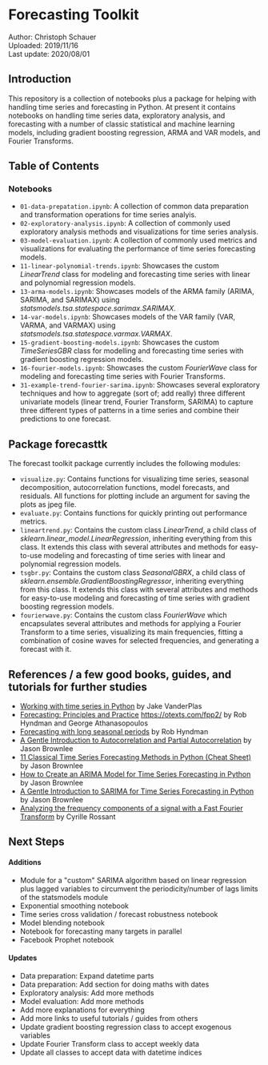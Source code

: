 # Forecasting Toolkit

Author: Christoph Schauer <br>
Uploaded: 2019/11/16 <br>
Last update: 2020/08/01  <br>


## Introduction

This repository is a collection of notebooks plus a package for helping with handling time series and forecasting in Python. At present it contains notebooks on handling time series data, exploratory analysis, and forecasting with a number of classic statistical and machine learning models, including gradient boosting regression, ARMA and VAR models, and Fourier Transforms.


## Table of Contents

### Notebooks

* `01-data-prepatation.ipynb`: A collection of common data preparation and transformation operations for time series analyis.
* `02-exploratory-analysis.ipynb`: A collection of commonly used exploratory analysis methods and visualizations for time series analysis.
* `03-model-evaluation.ipynb`: A collection of commonly used metrics and visualizations for evaluating the performance of time series forecasting models.
* `11-linear-polynomial-trends.ipynb`: Showcases the custom <i>LinearTrend</i> class for modeling and forecasting time series with linear and polynomial regression models.
* `13-arma-models.ipynb`: Showcases models of the ARMA family (ARIMA, SARIMA, and SARIMAX) using <i>statsmodels.tsa.statespace.sarimax.SARIMAX</i>.
* `14-var-models.ipynb`: Showcases models of the VAR family (VAR, VARMA, and VARMAX) using <i>statsmodels.tsa.statespace.varmax.VARMAX</i>.
* `15-gradient-boosting-models.ipynb`: Showcases the custom <i>TimeSeriesGBR</i> class for modelling and forecasting time series with gradient boosting regression models.
* `16-fourier-models.ipynb`: Showcases the custom <i>FourierWave</i> class for modeling and forecasting time series with Fourier Transforms.
* `31-example-trend-fourier-sarima.ipynb`: Showcases several exploratory techniques and how to aggregate (sort of; add really) three different univariate models (linear trend, Fourier Transform, SARIMA) to capture three different types of patterns in a time series and combine their predictions to one forecast.


## Package forecasttk

The forecast toolkit package currently includes the following modules:
* `visualize.py`: Contains functions for visualizing time series, seasonal decomposition, autocorrelation functions, model forecasts, and residuals. All functions for plotting include an argument for saving the plots as jpeg file.
* `evaluate.py`: Contains functions for quickly printing out performance metrics.
* `lineartrend.py`: Contains the custom class <i>LinearTrend</i>, a child class of <i>sklearn.linear_model.LinearRegression</i>, inheriting everything from this class. It extends this class with several attributes and methods for easy-to-use modeling and forecasting of time series with linear and polynomial regression models.
* `tsgbr.py`: Contains the custom class <i>SeasonalGBRX</i>, a child class of <i>sklearn.ensemble.GradientBoostingRegressor</i>, inheriting everything from this class. It extends this class with several attributes and methods for easy-to-use modeling and forecasting of time series with gradient boosting regression models.
* `fourierwave.py`: Contains the custom class <i>FourierWave</i> which encapsulates several attributes and methods for applying a Fourier Transform to a time series, visualizing its main frequencies, fitting a combination of cosine waves for selected frequencies, and generating a forecast with it.


## References / a few good books, guides, and tutorials for further studies

* [Working with time series in Python](https://jakevdp.github.io/PythonDataScienceHandbook/03.11-working-with-time-series.html) by Jake VanderPlas
* [Forecasting: Principles and Practice](https://otexts.com/fpp2/)
https://otexts.com/fpp2/ by Rob Hyndman and George Athanasopoulos
* [Forecasting with long seasonal periods](https://robjhyndman.com/hyndsight/longseasonality/) by Rob Hyndman
* [A Gentle Introduction to Autocorrelation and Partial Autocorrelation](https://machinelearningmastery.com/gentle-introduction-autocorrelation-partial-autocorrelation/) by Jason Brownlee
* [11 Classical Time Series Forecasting Methods in Python (Cheat Sheet)](https://machinelearningmastery.com/time-series-forecasting-methods-in-python-cheat-sheet/) by Jason Brownlee
* [How to Create an ARIMA Model for Time Series Forecasting in Python](https://machinelearningmastery.com/arima-for-time-series-forecasting-with-python/) by Jason Brownlee
* [A Gentle Introduction to SARIMA for Time Series Forecasting in Python](https://machinelearningmastery.com/sarima-for-time-series-forecasting-in-python/) by Jason Brownlee
* [Analyzing the frequency components of a signal with a Fast Fourier Transform](https://ipython-books.github.io/101-analyzing-the-frequency-components-of-a-signal-with-a-fast-fourier-transform/) by Cyrille Rossant


## Next Steps

#### Additions
* Module for a "custom" SARIMA algorithm based on linear regression plus lagged variables to circumvent the periodicity/number of lags limits of the statsmodels module
* Exponential smoothing notebook
* Time series cross validation / forecast robustness notebook
* Model blending notebook
* Notebook for forecasting many targets in parallel
* Facebook Prophet notebook

#### Updates
* Data preparation: Expand datetime parts
* Data preparation: Add section for doing maths with dates
* Exploratory analysis: Add more methods
* Model evaluation: Add more methods
* Add more explanations for everything
* Add more links to useful tutorials / guides from others
* Update gradient boosting regression class to accept exogenous variables
* Update Fourier Transform class to accept weekly data
* Update all classes to accept data with datetime indices

